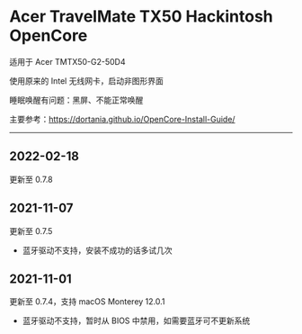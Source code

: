 # Acer TravelMate TX50 Hackintosh OpenCore

适用于 Acer TMTX50-G2-50D4

使用原来的 Intel 无线网卡，启动非图形界面

睡眠唤醒有问题：黑屏、不能正常唤醒

主要参考：https://dortania.github.io/OpenCore-Install-Guide/

---

## 2022-02-18

更新至 0.7.8

## 2021-11-07

更新至 0.7.5

- 蓝牙驱动不支持，安装不成功的话多试几次

## 2021-11-01

更新至 0.7.4，支持 macOS Monterey 12.0.1

- 蓝牙驱动不支持，暂时从 BIOS 中禁用，如需要蓝牙可不更新系统
